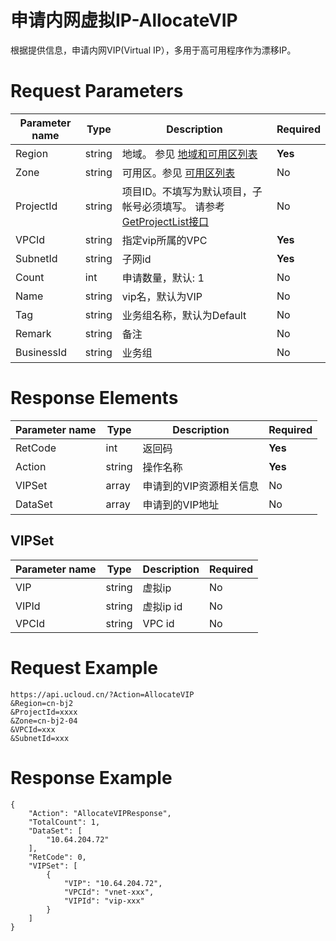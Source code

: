 # 申请内网虚拟IP-AllocateVIP

根据提供信息，申请内网VIP(Virtual IP），多用于高可用程序作为漂移IP。

# Request Parameters
|Parameter name|Type|Description|Required|
|---|---|---|---|
|Region|string|地域。 参见 [地域和可用区列表](../summary/regionlist.html)|**Yes**|
|Zone|string|可用区。参见 [可用区列表](../summary/regionlist.html)|No|
|ProjectId|string|项目ID。不填写为默认项目，子帐号必须填写。 请参考[GetProjectList接口](../summary/get_project_list.html)|No|
|VPCId|string|指定vip所属的VPC|**Yes**|
|SubnetId|string|子网id|**Yes**|
|Count|int|申请数量，默认: 1|No|
|Name|string|vip名，默认为VIP|No|
|Tag|string|业务组名称，默认为Default|No|
|Remark|string|备注|No|
|BusinessId|string|业务组|No|

# Response Elements
|Parameter name|Type|Description|Required|
|---|---|---|---|
|RetCode|int|返回码|**Yes**|
|Action|string|操作名称|**Yes**|
|VIPSet|array|申请到的VIP资源相关信息|No|
|DataSet|array|申请到的VIP地址|No|

## VIPSet
|Parameter name|Type|Description|Required|
|---|---|---|---|
|VIP|string|虚拟ip|No|
|VIPId|string|虚拟ip id|No|
|VPCId|string|VPC id|No|

# Request Example
```
https://api.ucloud.cn/?Action=AllocateVIP
&Region=cn-bj2
&ProjectId=xxxx
&Zone=cn-bj2-04
&VPCId=xxx
&SubnetId=xxx
```

# Response Example
```
{
    "Action": "AllocateVIPResponse", 
    "TotalCount": 1, 
    "DataSet": [
        "10.64.204.72"
    ], 
    "RetCode": 0, 
    "VIPSet": [
        {
            "VIP": "10.64.204.72", 
            "VPCId": "vnet-xxx", 
            "VIPId": "vip-xxx"
        }
    ]
}
```

